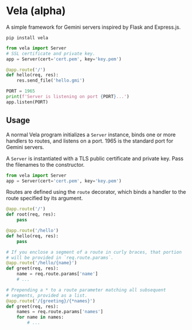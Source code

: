 # Vela (alpha)
A simple framework for Gemini servers inspired by Flask and Express.js.

```shell
pip install vela
```

```python
from vela import Server
# SSL certificate and private key.
app = Server(cert='cert.pem', key='key.pem')

@app.route('/')
def hello(req, res):
    res.send_file('hello.gmi')

PORT = 1965
print(f'Server is listening on port {PORT}...')
app.listen(PORT)
```

## Usage

A normal Vela program initializes a `Server` instance, binds one or more handlers to routes, and listens on a port. 1965 is the standard port for Gemini servers.

A `Server` is instantiated with a TLS public certificate and private key. Pass the filenames to the constructor.
```python
from vela import Server
app = Server(cert='cert.pem', key='key.pem')
```

Routes are defined using the `route` decorator, which binds a handler to the route specified by its argument.
```python
@app.route('/')
def root(req, res):
    pass

@app.route('/hello')
def hello(req, res):
    pass

# If you enclose a segment of a route in curly braces, that portion
# will be provided in `req.route.params`.
@app.route('/hello/{name}')
def greet(req, res):
    name = req.route.params['name']
    # ...

# Prepending a * to a route parameter matching all subsequent
# segments, provided as a list.
@app.route('/{greeting}/{*names}')
def greet(req, res):
    names = req.route.params['names']
    for name in names:
        # ...
```

